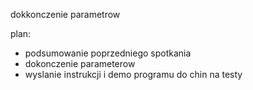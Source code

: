 dokkonczenie parametrow


plan:
- podsumowanie poprzedniego spotkania
- dokonczenie parameterow
- wyslanie instrukcji i demo programu do chin na testy